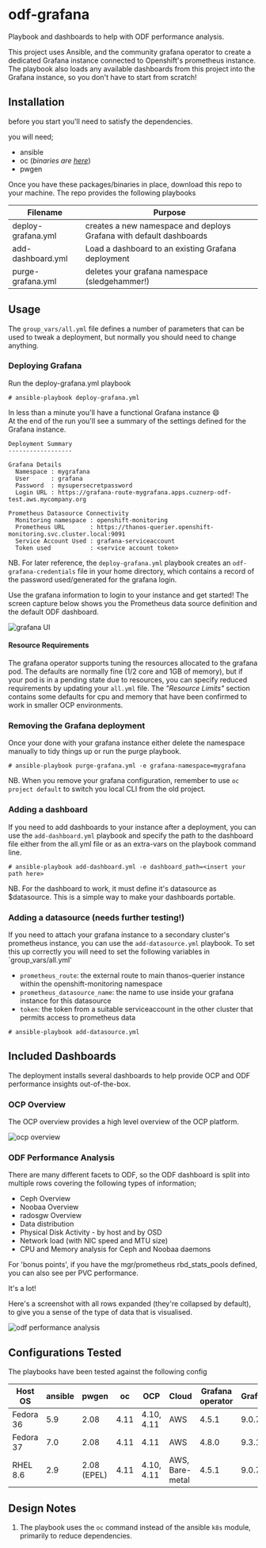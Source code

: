# odf-grafana
Playbook and dashboards to help with ODF performance analysis.  

This project uses Ansible, and the community grafana operator to create a dedicated Grafana instance connected to Openshift's prometheus instance. The playbook also loads any available dashboards from this project into the Grafana instance, so you don't have to start from scratch!

## Installation
before you start you'll need to satisfy the dependencies.

you will need;  
* ansible
* oc (*binaries are [here](https://mirror.openshift.com/pub/openshift-v4/clients/ocp/latest/)*)
* pwgen

Once you have these packages/binaries in place, download this repo to your machine. The repo provides the following playbooks

| Filename | Purpose |
|----------|---------|
| deploy-grafana.yml | creates a new namespace and deploys Grafana with default dashboards|
| add-dashboard.yml | Load a dashboard to an existing Grafana deployment |
| purge-grafana.yml | deletes your grafana namespace (sledgehammer!)


## Usage
The `group_vars/all.yml` file defines a number of parameters that can be used to tweak a deployment, but normally you should need to change anything.


### Deploying Grafana
Run the deploy-grafana.yml playbook
```
# ansible-playbook deploy-grafana.yml
```
In less than a minute you'll have a functional Grafana instance :smile:  
At the end of the run you'll see a summary of the settings defined for the Grafana instance.

```
Deployment Summary
------------------

Grafana Details
  Namespace : mygrafana
  User      : grafana
  Password  : mysupersecretpassword
  Login URL : https://grafana-route-mygrafana.apps.cuznerp-odf-test.aws.mycompany.org

Prometheus Datasource Connectivity
  Monitoring namespace : openshift-monitoring
  Prometheus URL       : https://thanos-querier.openshift-monitoring.svc.cluster.local:9091
  Service Account Used : grafana-serviceaccount
  Token used           : <service account token>

```

NB. For later reference, the `deploy-grafana.yml` playbook creates an `odf-grafana-credentials` file in your home directory,
which contains a record of the password used/generated for the grafana login.

Use the grafana information to login to your instance and get started! The screen capture below shows you the Prometheus data source definition and the default ODF dashboard.

![grafana UI](assets/grafana-dashboard.gif)

#### Resource Requirements
The grafana operator supports tuning the resources allocated to the grafana pod. The
defaults are normally fine (1/2 core and 1GB of memory), but if your pod is in a pending
state due to resources, you can specify reduced requirements by updating your `all.yml`
file. The *"Resource Limits"* section contains some defaults for cpu and memory that have
been confirmed to work in smaller OCP environments.

### Removing the Grafana deployment

Once your done with your grafana instance either delete the namespace manually to tidy things up or run the purge playbook.

```
# ansible-playbook purge-grafana.yml -e grafana-namespace=mygrafana
```

NB. When you remove your grafana configuration, remember to use `oc project default` to switch you local CLI from the old project.

### Adding a dashboard

If you need to add dashboards to your instance after a deployment, you can use the `add-dashboard.yml` playbook and specify the path to the dashboard file either from the all.yml file or as an extra-vars on the playbook command line.

```
# ansible-playbook add-dashboard.yml -e dashboard_path=<insert your path here>
```
NB. For the dashboard to work, it must define it's datasource as $datasource. This is a simple way to make your dashboards portable.


### Adding a datasource (needs further testing!)
If you need to attach your grafana instance to a secondary cluster's prometheus instance, you can use the `add-datasource.yml` playbook. To
set this up correctly you will need to set the following variables in `group_vars/all.yml'

* `prometheus_route`: the external route to main thanos-querier instance within the openshift-monitoring namespace
* `prometheus_datasource_name`: the name to use inside your grafana instance for this datasource
* `token`: the token from a suitable serviceaccount in the other cluster that permits access to prometheus data

```
# ansible-playbook add-datasource.yml
```

## Included Dashboards

The deployment installs several dashboards to help provide OCP and ODF performance insights out-of-the-box.

### OCP Overview
The OCP overview provides a high level overview of the OCP platform.  


![ocp overview](assets/OCP%20Overview.png)

### ODF Performance Analysis
There are many different facets to ODF, so the ODF dashboard is split into multiple rows covering the following types of information;

- Ceph Overview
- Noobaa Overview
- radosgw Overview
- Data distribution
- Physical Disk Activity - by host and by OSD
- Network load (with NIC speed and MTU size)
- CPU and Memory analysis for Ceph and Noobaa daemons
  
For 'bonus points', if you have the mgr/prometheus rbd_stats_pools defined, you can also see per PVC performance.

It's a lot!

Here's a screenshot with all rows expanded (they're collapsed by default), to give you a sense of the type of data that is visualised.

![odf performance analysis](assets/odf%20performance%20analysis.png)


## Configurations Tested

The playbooks have been tested against the following config

| Host OS | ansible | pwgen | oc | OCP | Cloud | Grafana operator| Grafana |
|---------|---------|-------|----|-----|-------|------|---------|
| Fedora 36 | 5.9 | 2.08 | 4.11 | 4.10, 4.11 | AWS | 4.5.1 | 9.0.7 |
| Fedora 37 | 7.0 | 2.08 | 4.11 | 4.11 | AWS | 4.8.0 | 9.3.1 |
| RHEL 8.6 | 2.9 | 2.08 (EPEL) | 4.11 | 4.10, 4.11 | AWS, Bare-metal | 4.5.1 | 9.0.7 |


## Design Notes

1. The playbook uses the `oc` command instead of the ansible `k8s` module, primarily to reduce dependencies. 

